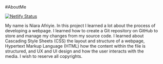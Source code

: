 #AboutMe

[![Netlify Status](https://api.netlify.com/api/v1/badges/97880592-6cac-49e0-8448-5f94ebff8e7c/deploy-status?branch=about-me-niaraa)](https://app.netlify.com/sites/about-me-niaraa/deploys)

My name is Niara Afriyie. In this project I learned a lot about the process of developing a webpage. I learned how to create a Git repository on GitHub to store and manage my changes from my source code. I learned about Cascading Style Sheets (CSS) the layout and structure of a webpage, Hypertext Markup Language (HTML) how the content within the file is structured, and UX and UI design and how the user interacts with the media. I wish to reserve all copyrights.

